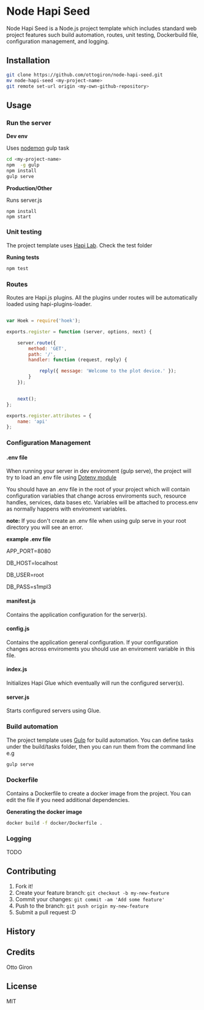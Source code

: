 # Node Hapi Seed

Node Hapi Seed is a Node.js project template which includes standard web project features such  build automation, routes, unit testing, Dockerbuild file, configuration management, and logging.

## Installation

```bash
git clone https://github.com/ottogiron/node-hapi-seed.git
mv node-hapi-seed <my-project-name>
git remote set-url origin <my-own-github-repository>
```

## Usage

### Run the server

**Dev env**

Uses <a href="https://github.com/remy/nodemon">nodemon</a> gulp task

```bash
cd <my-project-name>
npm  -g gulp
npm install
gulp serve
```

**Production/Other**

Runs server.js

```
npm install
npm start
```

### Unit testing

The project template uses <a href="https://github.com/hapijs/lab">Hapi Lab</a>. Check the test folder

**Runing tests**

```bash
npm test
```

### Routes

Routes are Hapi.js plugins. All the plugins under routes will be automatically loaded using hapi-plugins-loader.

```javascript

var Hoek = require('hoek');

exports.register = function (server, options, next) {

    server.route({
        method: 'GET',
        path: '/',
        handler: function (request, reply) {

            reply({ message: 'Welcome to the plot device.' });
        }
    });


    next();
};

exports.register.attributes = {
    name: 'api'
};
```

### Configuration Management

#### .env file

When running your server in dev enviroment (gulp serve), the project will try to load an .env file using
<a href="https://github.com/motdotla/dotenv" target="blank">Dotenv module</a>

You should have an .env file in the root of your project which will contain configuration variables that change across enviroments such, resource handles, services, data bases etc. Variables will be attached to process.env as normally happens with enviroment variables.

**note:**
If you don't create an .env file  when using gulp serve in your root directory you will see an error.


**example .env file**


APP_PORT=8080

DB_HOST=localhost

DB_USER=root

DB_PASS=s1mpl3


#### manifest.js

Contains the application configuration for the server(s).


#### config.js

Contains the application general configuration. If your configuration changes across enviroments you should use an enviroment variable in this file.


#### index.js

Initializes Hapi Glue which eventually will run the configured server(s).


#### server.js

Starts configured servers using Glue.


### Build automation

The project template uses <a href="http://gulpjs.com/">Gulp</a> for build automation. You can define tasks under the build/tasks folder, then you can run them from the command line e.g

```bash
gulp serve
```

### Dockerfile

Contains a Dockerfile to create a docker image from the project. You can edit the file if you need additional dependencies.

**Generating the docker image**
```bash
docker build -f docker/Dockerfile .
```

### Logging

TODO

## Contributing
1. Fork it!
2. Create your feature branch: `git checkout -b my-new-feature`
3. Commit your changes: `git commit -am 'Add some feature'`
4. Push to the branch: `git push origin my-new-feature`
5. Submit a pull request :D
## History

## Credits
Otto Giron
## License
MIT
